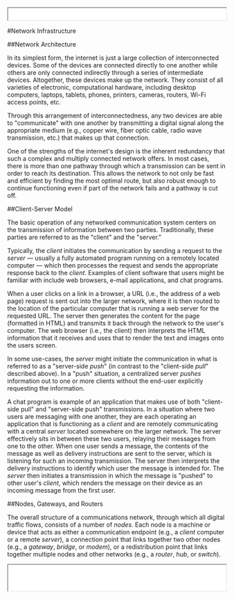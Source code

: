 <iframe src="../assets/header.html" width=100% height=28></iframe>

<!-- ######################################### -->

#Network Infrastructure


##Network Architecture


In its simplest form, the internet is just a large collection of interconnected devices. Some of the devices are connected directly to one another while others are only connected indirectly through a series of intermediate devices. Altogether, these devices make up the network. They consist of all varieties of electronic, computational hardware, including desktop computers, laptops, tablets, phones, printers, cameras, routers, Wi-Fi access points, etc.

Through this arrangement of interconnectedness, any two devices are able to "communicate" with one another by transmitting a digital signal along the appropriate medium (e.g., copper wire, fiber optic cable, radio wave transmission, etc.) that makes up that connection.

One of the strengths of the internet's design is the inherent redundancy that such a complex and multiply connected network offers. In most cases, there is more than one pathway through which a transmission can be sent in order to reach its destination. This allows the network to not only be fast and efficient by finding the most optimal route, but also robust enough to continue functioning even if part of the network fails and a pathway is cut off.



##Client-Server Model

The basic operation of any networked communication system centers on the transmission of information between two parties. Traditionally, these parties are referred to as the "client" and the "server."

Typically, the _client_ initiates the communication by sending a request to the _server_ &mdash; usually a fully automated program running on a remotely located computer &mdash; which then processes the request and sends the appropriate response back to the _client_. Examples of client software that users might be familiar with include web browsers, e-mail applications, and chat programs. 

When a user clicks on a link in a browser, a URL (i.e., the address of a web page) request is sent out into the larger network, where it is then routed to the location of the particular computer that is running a web server for the requested URL. The server then generates the content for the page (formatted in HTML) and transmits it back through the network to the user's computer. The web browser (i.e., the client) then interprets the HTML information that it receives and uses that to render the text and images onto the users screen.

In some use-cases, the _server_ might initiate the communication in what is referred to as a "server-side _push_" (in contrast to the "client-side _pull_" described above). In a "push" situation, a centralized server _pushes_ information out to one or more clients without the end-user explicitly requesting the information.

A chat program is example of an application that makes use of both "client-side pull" and "server-side push" transmissions. In a situation where two users are messaging with one another, they are each operating an application that is functioning as a _client_ and are remotely communicating with a central _server_ located somewhere on the larger network. The server effectively sits in between these two users, relaying their messages from one to the other. When one user sends a message, the contents of the message as well as delivery instructions are sent to the server, which is listening for such an incoming transmission. The server then interprets the delivery instructions to identify which user the message is intended for. The _server_ then initiates a transmission in which the message is "pushed" to other user's _client_, which renders the message on their device as an incoming message from the first user.


##Nodes, Gateways, and Routers

The overall structure of a communications network, through which all digital traffic flows, consists of a number of _nodes_. Each node is a machine or device that acts as either a communication endpoint (e.g., a _client_ computer or a remote _server_), a connection point that links together two other nodes (e.g., a _gateway_, _bridge_, or _modem_), or a redistribution point that links together multiple nodes and other networks (e.g., a _router_, _hub_, or _switch_).




<!-- ######################################### -->

<iframe src="../assets/footer.html" width=100% height=60></iframe>
